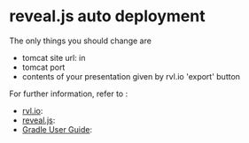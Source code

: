 # reveal.js auto deployment

The only things you should change are
- tomcat site url: in 
- tomcat port
- contents of your presentation given by rvl.io 'export' button

For further information, refer to :
- [rvl.io](): 
- [reveal.js](): 
- [Gradle User Guide](): 